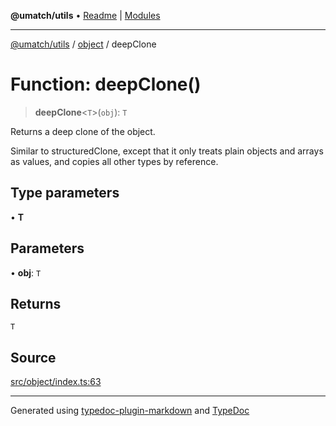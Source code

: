 **@umatch/utils** • [Readme](../../index.md) \| [Modules](../../modules.md)

***

[@umatch/utils](../../modules.md) / [object](../index.md) / deepClone

# Function: deepClone()

> **deepClone**\<`T`\>(`obj`): `T`

Returns a deep clone of the object.

Similar to structuredClone, except that it only treats plain
objects and arrays as values, and copies all other types by
reference.

## Type parameters

• **T**

## Parameters

• **obj**: `T`

## Returns

`T`

## Source

[src/object/index.ts:63](https://github.com/umatch-oficial/utils/blob/ed8915b/src/object/index.ts#L63)

***

Generated using [typedoc-plugin-markdown](https://www.npmjs.com/package/typedoc-plugin-markdown) and [TypeDoc](https://typedoc.org/)
